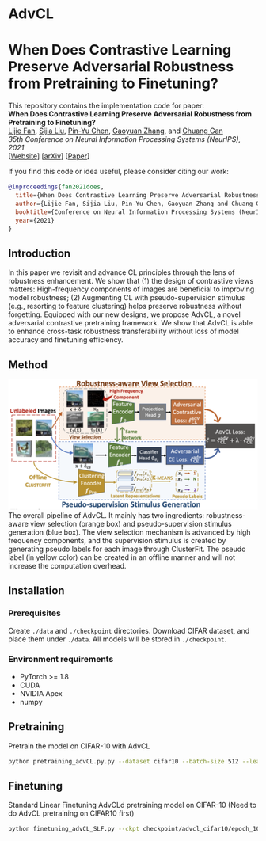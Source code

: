 # AdvCL
# When Does Contrastive Learning Preserve Adversarial Robustness from Pretraining to Finetuning?

This repository contains the implementation code for paper: <br>
__When Does Contrastive Learning Preserve Adversarial Robustness from Pretraining to Finetuning?__ <br>
[Lijie Fan](http://lijiefan.me), [Sijia Liu](https://lsjxjtu.github.io), [Pin-Yu Chen](https://sites.google.com/site/pinyuchenpage), [Gaoyuan Zhang](https://researcher.watson.ibm.com/researcher/view.php?person=ibm-Gaoyuan.Zhang), and [Chuang Gan](http://people.csail.mit.edu/ganchuang/) <br>
_35th Conference on Neural Information Processing Systems (NeurIPS), 2021_ <br>
[[Website](http://lijiefan.me/project_webpage/AdvCL_Neurips/index.html)] [[arXiv](https://arxiv.org/abs/2111.01124)] [[Paper](https://arxiv.org/pdf/2111.01124.pdf)] 

If you find this code or idea useful, please consider citing our work:
```bib
@inproceedings{fan2021does,
  title={When Does Contrastive Learning Preserve Adversarial Robustness from Pretraining to Finetuning?},
  author={Lijie Fan, Sijia Liu, Pin-Yu Chen, Gaoyuan Zhang and Chuang Gan},
  booktitle={Conference on Neural Information Processing Systems (NeurIPS)},
  year={2021}
}
```

## Introduction
In this paper we revisit and advance CL principles through the lens of robustness enhancement. We show that (1) the design of contrastive views matters: High-frequency components of images are beneficial to improving model robustness; (2) Augmenting CL with pseudo-supervision stimulus (e.g., resorting to feature clustering) helps preserve robustness without forgetting. Equipped with our new designs, we propose AdvCL, a novel adversarial contrastive pretraining framework. We show that AdvCL is able to enhance cross-task robustness transferability without loss of model accuracy and finetuning efficiency.

## Method
![pipeline](figures/advcl.png)
The overall pipeline of AdvCL. It mainly has two ingredients: robustness-aware view selection (orange box) and pseudo-supervision stimulus generation (blue box). The view selection mechanism is advanced by high frequency components, and the supervision stimulus is created by generating pseudo labels for each image through ClusterFit. The pseudo label  (in yellow color) can be created in an offline manner and will not increase the computation overhead.
## Installation
### Prerequisites
Create `./data` and `./checkpoint` directories.
Download CIFAR dataset, and place them under `./data`.
All models will be stored in `./checkpoint`. 
### Environment requirements
- PyTorch >= 1.8
- CUDA
- NVIDIA Apex
- numpy 


## Pretraining 
Pretrain the model on CIFAR-10 with AdvCL
```bash
python pretraining_advCL.py.py --dataset cifar10 --batch-size 512 --learning_rate 0.5 -t 0.5 --cosine --weight_decay 1e-4
```

## Finetuning
Standard Linear Finetuning AdvCLd pretraining model on CIFAR-10 (Need to do AdvCL pretraining on CIFAR10 first)
```bash
python finetuning_advCL_SLF.py --ckpt checkpoint/advcl_cifar10/epoch_1000.ckpt
```

